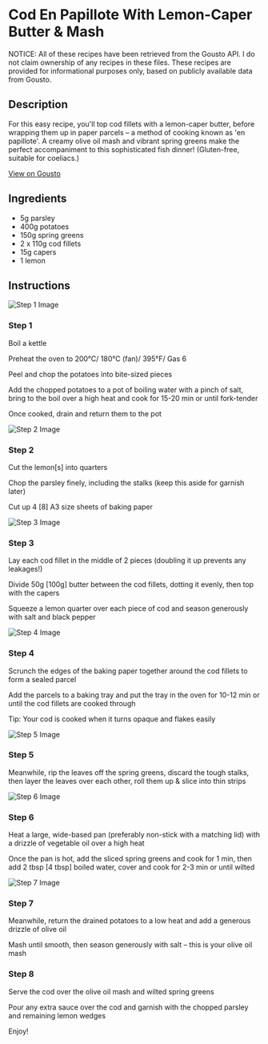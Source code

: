 # Cod En Papillote With Lemon-Caper Butter & Mash

NOTICE: All of these recipes have been retrieved from the Gousto API. I do not claim ownership of any recipes in these files. These recipes are provided for informational purposes only, based on publicly available data from Gousto.

## Description

For this easy recipe, you'll top cod fillets with a lemon-caper butter, before wrapping them up in paper parcels – a method of cooking known as 'en papillote'. A creamy olive oil mash and vibrant spring greens make the perfect accompaniment to this sophisticated fish dinner! (Gluten-free, suitable for coeliacs.)

[View on Gousto](https://www.gousto.co.uk/recipes/cookbook/cod-en-papillote-with-lemon-caper-butter-mash)

## Ingredients

- 5g parsley
- 400g potatoes
- 150g spring greens
- 2 x 110g cod fillets
- 15g capers
- 1 lemon

## Instructions

![Step 1 Image](https://production-media.gousto.co.uk/cms/recipe-step-image/2062.-step-1-x200.jpg)

### Step 1

Boil a kettle 


Preheat the oven to 200°C/ 180°C (fan)/ 395°F/ Gas 6


Peel and chop the potatoes into bite-sized pieces 


Add the chopped potatoes to a pot of boiling water with a pinch of salt, bring to the boil over a high heat and cook for 15-20 min or until fork-tender


Once cooked, drain and return them to the pot

![Step 2 Image](https://production-media.gousto.co.uk/cms/recipe-step-image/2062.-step-2-x200.jpg)

### Step 2

Cut the lemon<span class="text-danger">[s]</span> into quarters


Chop the parsley finely, including the stalks (keep this aside for garnish later)


Cut up 4 <span class="text-danger">[8]</span> A3 size sheets of baking paper

![Step 3 Image](https://production-media.gousto.co.uk/cms/recipe-step-image/2062.-step-3-x200.jpg)

### Step 3

Lay each cod fillet in the middle of 2 pieces (doubling it up prevents any leakages!)


Divide 50g <span class="text-danger">[100g]</span> butter between the cod fillets, dotting it evenly, then top with the capers 


Squeeze a lemon quarter over each piece of cod and season generously with salt and black pepper

![Step 4 Image](https://production-media.gousto.co.uk/cms/recipe-step-image/2062.-step-4-x200.jpg)

### Step 4

Scrunch the edges of the baking paper together around the cod fillets to form a sealed parcel


Add the parcels to a baking tray and put the tray in the oven for 10-12 min or until the cod fillets are cooked through


Tip: <span class="text-highlight">You</span>r cod is cooked when it turns opaque and flakes easily

![Step 5 Image](https://production-media.gousto.co.uk/cms/recipe-step-image/2062.-step-5-x200.jpg)

### Step 5

Meanwhile, rip the leaves off the spring greens, discard the tough stalks, then layer the leaves over each other, roll them up &amp; slice into thin strips

![Step 6 Image](https://production-media.gousto.co.uk/cms/recipe-step-image/2062.-step-6-x200.jpg)

### Step 6

Heat a large, wide-based pan (preferably non-stick with a matching lid) with a drizzle of vegetable oil over a high heat


Once the pan is hot, add the sliced spring greens and cook for 1 min, then add 2 tbsp <span class="text-danger">[4 tbsp]</span> boiled water, cover and cook for 2-3 min or until wilted

![Step 7 Image](https://production-media.gousto.co.uk/cms/recipe-step-image/2062.-step-7-x200.jpg)

### Step 7

Meanwhile, return the drained potatoes to a low heat and add a generous drizzle of olive oil


Mash until smooth, then season generously with salt<span class="text-highlight"> – this is your olive oil mash</span>

### Step 8

Serve the cod over the olive oil <span class="text-highlight">mash</span><span class="text-highlight"> and </span><span class="text-highlight">wilted spring greens</span><span class="text-highlight"> </span>


Pour any extra sauce over the cod and garnish with the chopped parsley and remaining lemon <span class="text-highlight">wedges</span>


Enjoy!

